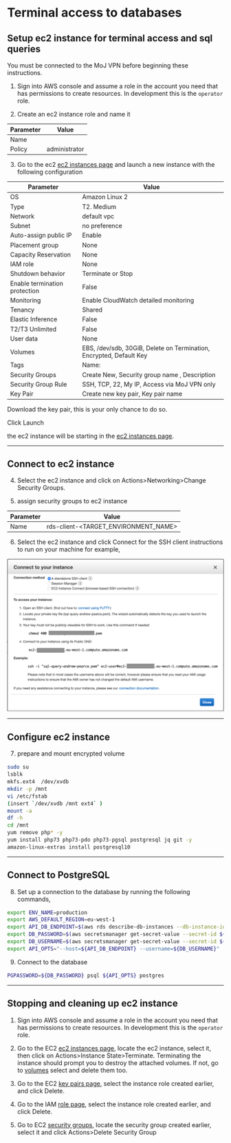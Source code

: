 # Terminal access to databases

## Setup ec2 instance for terminal access and sql queries

You must be connected to the MoJ VPN before beginning these instructions.

1. Sign into AWS console and assume a role in the account you need that has permissions to create resources. In development this is the `operator` role.

2. Create an ec2 instance role and name it <INSTANCE-NAME>

| Parameter | Value           |
| --------- | --------------- |
| Name      | <INSTANCE-NAME> |
| Policy    | administrator   |

3. Go to the ec2 [ec2 instances page](https://eu-west-1.console.aws.amazon.com/ec2/v2/home?region=eu-west-1#Instances:sort=desc:tag:Name) and launch a new instance with the following configuration

| Parameter                     | Value                                                                        |
| ----------------------------- | ---------------------------------------------------------------------------- |
| OS                            | Amazon Linux 2                                                               |
| Type                          | T2. Medium                                                                    |
| Network                       | default vpc                                                                  |
| Subnet                        | no preference                                                                |
| Auto-assign public  IP        | Enable                                                                       |
| Placement group               | None                                                                         |
| Capacity Reservation          | None                                                                         |
| IAM role                      | None                                                                         |
| Shutdown behavior             | Terminate or Stop                                                            |
| Enable termination protection | False                                                                        |
| Monitoring                    | Enable CloudWatch detailed monitoring                                        |
| Tenancy                       | Shared                                                                       |
| Elastic Inference             | False                                                                        |
| T2/T3 Unlimited               | False                                                                        |
| User data                     | None                                                                         |
| Volumes                       | EBS, /dev/sdb, 30GiB, Delete on Termination, Encrypted, Default Key          |
| Tags                          | Name:<INSTANCE-NAME>                                                         |
| Security Groups               | Create New, Security group name <INSTANCE-NAME>, Description <INSTANCE-NAME> |
| Security Group Rule           | SSH, TCP, 22, My IP, Access via MoJ VPN only                                 |
| Key Pair                      | Create new key pair, Key pair name <INSTANCE-NAME>                           |

Download the key pair, this is your only chance to do so.

Click Launch

the ec2 instance will be starting in the [ec2 instances page](https://eu-west-1.console.aws.amazon.com/ec2/v2/home?region=eu-west-1#Instances:sort=desc:tag:Name).

___

## Connect to ec2 instance

4. Select the ec2 instance and click on Actions>Networking>Change Security Groups.

5. assign security groups to ec2 instance

| Parameter | Value                                |
| --------- | ------------------------------------ |
| Name      | rds-client-<TARGET_ENVIRONMENT_NAME> |

6. Select the ec2 instance and click Connect for the SSH client instructions to run on your machine for example,

![ec2 connection instructions](../images/ec2_connect_details.png)

---

## Configure ec2 instance

7. prepare and mount encrypted volume

``` bash
sudo su
lsblk
mkfs.ext4  /dev/xvdb
mkdir -p /mnt
vi /etc/fstab
(insert `/dev/xvdb /mnt ext4` )
mount -a
df -h
cd /mnt
yum remove php* -y
yum install php73 php73-pdo php73-pgsql postgresql jq git -y
amazon-linux-extras install postgresql10
```

---

## Connect to PostgreSQL

8. Set up a connection to the database by running the following commands,

``` bash
export ENV_NAME=production
export AWS_DEFAULT_REGION=eu-west-1
export API_DB_ENDPOINT=$(aws rds describe-db-instances --db-instance-identifier api-${ENV_NAME} | jq -r .'DBInstances'[0].'Endpoint'.'Address')
export DB_PASSWORD=$(aws secretsmanager get-secret-value --secret-id ${ENV_NAME}/api_rds_password | jq -r .'SecretString')
export DB_USERNAME=$(aws secretsmanager get-secret-value --secret-id ${ENV_NAME}/api_rds_username | jq -r .'SecretString')
export API_OPTS="--host=${API_DB_ENDPOINT} --username=${DB_USERNAME}"
```

9. Connect to the database

``` bash
PGPASSWORD=${DB_PASSWORD} psql ${API_OPTS} postgres
```

___

## Stopping and cleaning up ec2 instance

1. Sign into AWS console and assume a role in the account you need that has permissions to create resources. In development this is the `operator` role.

2. Go to the EC2 [ec2 instances page](https://eu-west-1.console.aws.amazon.com/ec2/v2/home?region=eu-west-1#Instances:sort=desc:tag:Name), locate the ec2 instance, select it, then click on Actions>Instance State>Terminate. Terminating the instance should prompt you to destroy the attached volumes. If not, go to [volumes](https://eu-west-1.console.aws.amazon.com/ec2/v2/home?region=eu-west-1#Volumes:sort=volumeId) select and delete them too.

3. Go to the EC2 [key pairs page](https://eu-west-1.console.aws.amazon.com/ec2/v2/home?region=eu-west-1#KeyPairs:), select the instance role created earlier, and click Delete.

4. Go to the IAM [role page](https://console.aws.amazon.com/iam/home?region=eu-west-1#/roles), select the instance role created earlier, and click Delete.

5. Go to EC2 [security groups](https://eu-west-1.console.aws.amazon.com/ec2/v2/home?region=eu-west-1#SecurityGroups:sort=tag:Name), locate the security group created earlier, select it and click Actions>Delete Security Group

